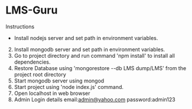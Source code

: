 # LMS-Guru

Instructions
* Install nodejs server and set path in environment variables.
2. Install mongodb server and set path in environment variables.
3. Go to project directory and run command 'npm install' to install all dependencies.
4. Restore Database using 'mongorestore --db LMS dump/LMS' from the project root directory
5. Start mongodb server using mongod
6. Start project using 'node index.js' command.
7. Open localhost in web browser
8. Admin Login details
	email:admin@yahoo.com
	password:admin123
